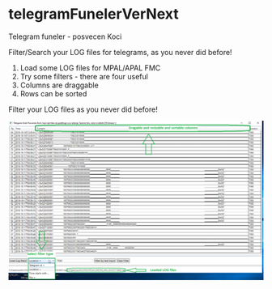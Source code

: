 # telegramFunelerVerNext
Telegram funeler - posvecen Koci

Filter/Search your LOG files for telegrams, as you never did before!

1. Load some LOG files for MPAL/APAL FMC
2. Try some filters - there are four useful 
3. Columns are draggable
4. Rows can be sorted


Filter your LOG files as you never did before!

![](TelegramGridInfo.png)
